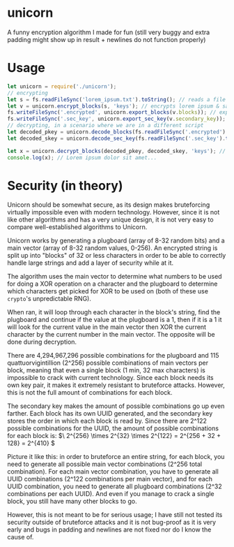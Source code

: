 # unicorn
A funny encryption algorithm I made for fun 
(still very buggy and extra padding might show up in result + newlines do not function properly)

# Usage
```js
let unicorn = require('./unicorn');
// encrypting
let s = fs.readFileSync('lorem_ipsum.txt').toString(); // reads a file containing Lorem ipsum filler text
let v = unicorn.encrypt_blocks(s, 'keys'); // encrypts lorem ipsum & saves keys to a folder named 'keys'
fs.writeFileSync('.encrypted', unicorn.export_blocks(v.blocks)); // exports encrypted result to a file named .encrypted
fs.writeFileSync('.sec_key', unicorn.export_sec_key(v.secondary_key)); // exports secondary key to a file named .sec_key
// decrypting, in a scenario where we are in a different script
let decoded_pkey = unicorn.decode_blocks(fs.readFileSync('.encrypted').toString()); // reads encrypted file + decodes it into machine-readable data
let decoded_skey = unicorn.decode_sec_key(fs.readFileSync('.sec_key').toString());  // reads secondary key and decodes

let x = unicorn.decrypt_blocks(decoded_pkey, decoded_skey, 'keys'); // decrypts machine-readable blocks into plain text
console.log(x); // Lorem ipsum dolor sit amet...
```

# Security (in theory)
Unicorn should be somewhat secure, as its design makes bruteforcing virtually impossible even with modern technology. However, since it is not like other algorithms and has a very unique design, it is not very easy to compare well-established algorithms to Unicorn.

Unicorn works by generating a plugboard (array of 8-32 random bits) and a main vector (array of 8-32 random values, 0-256). An encrypted string is split up into "blocks" of 32 or less characters in order to be able to correctly handle large strings and add a layer of security while at it.

The algorithm uses the main vector to determine what numbers to be used for doing a XOR operation on a character and the plugboard to determine which characters get picked for XOR to be used on (both of these use `crypto`'s unpredictable RNG).

When ran, it will loop through each character in the block's string, find the plugboard and continue if the value at the plugboard is a 1, then if it is a 1 it will look for the current value in the main vector then XOR the current character by the current number in the main vector. The opposite will be done during decryption.

There are 4,294,967,296 possible combinations for the plugboard and 115 quattuorvigintillion (2^256) possible combinations of main vectors per block, meaning that even a single block (1 min, 32 max characters) is impossible to crack with current technology. Since each block needs its own key pair, it makes it extremely resistant to bruteforce attacks. However, this is not the full amount of combinations for each block.

The secondary key makes the amount of possible combinations go up even farther. Each block has its own UUID generated, and the secondary key stores the order in which each block is read by. Since there are 2^122 possible combinations for the UUID, the amount of possible combinations for each block is:
$\ 2^{256} \times 2^{32} \times 2^{122} = 2^{256 + 32 + 128} = 2^{410} \$

Picture it like this: in order to bruteforce an entire string, for each block, you need to generate all possible main vector combinations (2^256 total combination). For each main vector combination, you have to generate all UUID combinations (2^122 combinations per main vector), and for each UUID combination, you need to generate all plugboard combinations (2^32 combinations per each UUID). And even if you manage to crack a single block, you still have many other blocks to go.

However, this is not meant to be for serious usage; I have still not tested its security outside of bruteforce attacks and it is not bug-proof as it is very early and bugs in padding and newlines are not fixed nor do I know the cause of.
